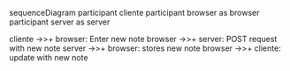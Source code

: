 sequenceDiagram
  participant cliente
  participant browser as browser
  participant server as server
  
  cliente ->>+ browser: Enter new note
  browser ->>+ server: POST request with new note
  server ->>+ browser: stores new note
  browser ->>+ cliente: update with new note
